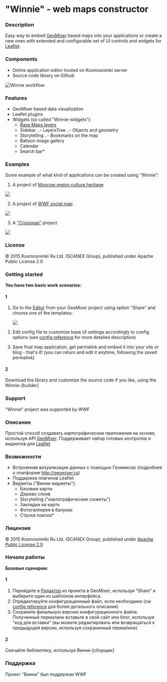 # "Winnie" - web maps constructor

### Description
Easy way to embed [GeoMixer](http://geomixer.ru/index.php/en) based maps into your applications or create a new ones with extended and configurable set of UI controls and widgets for [Leaflet](http://leafletjs.com/).

### Components
- Online application editor hosted on Kosmosnimki server
- Source code library on Github

![Winnie workflow](http://images.kosmosnimki.ru/demo/winnie/winnie-scheme.png)

### Features
- GeoMixer based data visualization
- Lealfet plugins
- Widgets (so called "Winnie-widgets"):
  - [Base Maps layers](https://github.com/ScanEx/Leaflet.gmxBaseLayersManager)
  - Sidebar
  ..- LayersTree
  ..- Objects and geometry
  - Storytelling
  ..- Bookmarks on the map
  - Balloon image gallery
  - Calendar
  - Search bar*

### Examples

Some example of what kind of applications can be created using "Winnie":

1. A project of [Moscow region culture heritage](http://mosoblculture.ru/map)

![](http://images.kosmosnimki.ru/demo/winnie/app-mosobl.png)

2. A project of [WWF social map](http://en.tigerstrail.ru/#navmap)

![](http://images.kosmosnimki.ru/demo/winnie/app-wwf.png)

3. A ["Crisismap"](http://crisismap.ru) project

![](http://images.kosmosnimki.ru/demo/winnie/app-crisismap.png)

### License

© 2015 Kosmosnimki Ru Ltd. (SCANEX Group), published under Apache Public License 2.0

### Getting started

<b>You have two basic work scenarios:</b>

#### 1
1. Go to the [Editor](http://kosmosnimki.ru/winnie) from your GeoMixer project using option "Share" and choose one of the templates:

	![](http://images.kosmosnimki.ru/demo/winnie/winnie-editor.png)
    
2. Edit config file to customize base UI settings accordingly to config options (see [config reference](https://github.com/Kosmosnimki/winnie/blob/master/docs/config.md) for more detailed description)
3. Save final map application, get permalink and embed it into your site or blog - that's it! (you can return and edit it anytime, following the saved permalink)

#### 2
Download the library and customize the source code if you like, using the Winnie-[builder] <!--написать про сборщик-->

### Support

"Winnie" project was supported by WWF

### Описание
Простой способ создавать картографические приложения на основе, используя API [GeoMixer](http://geomixer.ru). Поддерживает набор готовых контролов и виджетов для [Leaflet](http://leaflet.js)

### Возможности
- Встроенная визуализация данных с помощью Геомиксер (подробнее о платформе http://geomixer.ru)
- Поддержка плагинов Leaflet
- Виджеты ("Винни-виджеты"):
  - Базовые карты
  - Дерево слоев
  - Storytelling ("картографические сюжеты")
  - Закладки на карте
  - Фотогаллерея в балунах
  - Строка поиска*

### Лицензия

© 2015 Kosmosnimki Ru Ltd. (SCANEX Group), published under [Apache Public License 2.0](http://www.apache.org/licenses/LICENSE-2.0)

### Начало работы

<b>Базовые сценарии:</b>

#### 1

1. Перейдите в [Редактор](http://kosmosnimki.ru/winnie) из проекта в GeoMixer, используя "Share" и выберите один из шаблонов интерфейса.
2. Отредактируйте конфигурационный файл, если необходимо (см [config reference](https://github.com/Kosmosnimki/winnie/blob/master/docs/config.md) для более детального описания)
3. Сохраните финальную версию конфигурационного файла. Полученный пермалинк вставьте в свой сайт или блог, используя "код для вставки" (вы можете редактировать или возвращаться к предыдущей версии, используя сохраненный пермалинк)

#### 2
Скачайте библиотеку, используя Винни-[сборщик] <!--написать про сборщик-->
 
### Поддержка

Проект "Винни" был поддержан WWF
